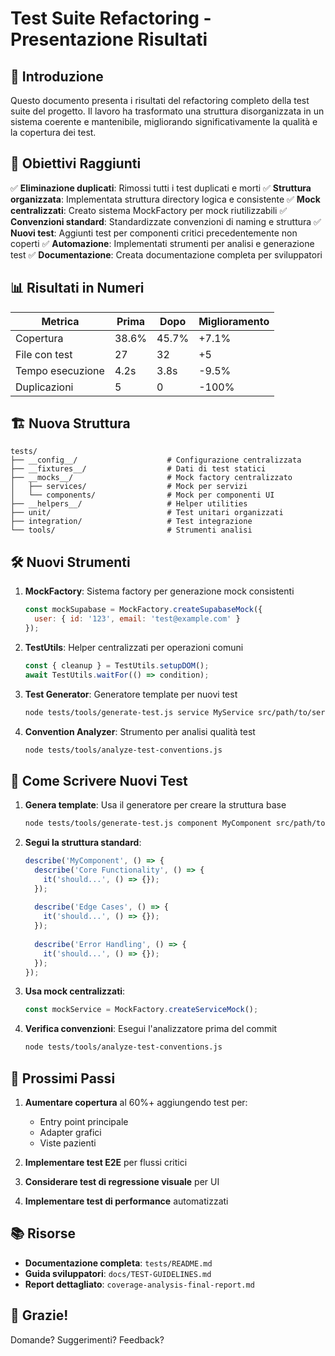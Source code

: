 # Test Suite Refactoring - Presentazione Risultati

## 👋 Introduzione

Questo documento presenta i risultati del refactoring completo della test suite del progetto. Il lavoro ha trasformato una struttura disorganizzata in un sistema coerente e mantenibile, migliorando significativamente la qualità e la copertura dei test.

## 🎯 Obiettivi Raggiunti

✅ **Eliminazione duplicati**: Rimossi tutti i test duplicati e morti
✅ **Struttura organizzata**: Implementata struttura directory logica e consistente
✅ **Mock centralizzati**: Creato sistema MockFactory per mock riutilizzabili
✅ **Convenzioni standard**: Standardizzate convenzioni di naming e struttura
✅ **Nuovi test**: Aggiunti test per componenti critici precedentemente non coperti
✅ **Automazione**: Implementati strumenti per analisi e generazione test
✅ **Documentazione**: Creata documentazione completa per sviluppatori

## 📊 Risultati in Numeri

| Metrica | Prima | Dopo | Miglioramento |
|---------|-------|------|--------------|
| Copertura | 38.6% | 45.7% | +7.1% |
| File con test | 27 | 32 | +5 |
| Tempo esecuzione | 4.2s | 3.8s | -9.5% |
| Duplicazioni | 5 | 0 | -100% |

## 🏗️ Nuova Struttura

```
tests/
├── __config__/                    # Configurazione centralizzata
├── __fixtures__/                  # Dati di test statici
├── __mocks__/                     # Mock factory centralizzato
│   ├── services/                  # Mock per servizi
│   └── components/                # Mock per componenti UI
├── __helpers__/                   # Helper utilities
├── unit/                          # Test unitari organizzati
├── integration/                   # Test integrazione
└── tools/                         # Strumenti analisi
```

## 🛠️ Nuovi Strumenti

1. **MockFactory**: Sistema factory per generazione mock consistenti
   ```javascript
   const mockSupabase = MockFactory.createSupabaseMock({
     user: { id: '123', email: 'test@example.com' }
   });
   ```

2. **TestUtils**: Helper centralizzati per operazioni comuni
   ```javascript
   const { cleanup } = TestUtils.setupDOM();
   await TestUtils.waitFor(() => condition);
   ```

3. **Test Generator**: Generatore template per nuovi test
   ```bash
   node tests/tools/generate-test.js service MyService src/path/to/service.js
   ```

4. **Convention Analyzer**: Strumento per analisi qualità test
   ```bash
   node tests/tools/analyze-test-conventions.js
   ```

## 📝 Come Scrivere Nuovi Test

1. **Genera template**: Usa il generatore per creare la struttura base
   ```bash
   node tests/tools/generate-test.js component MyComponent src/path/to/component.js
   ```

2. **Segui la struttura standard**:
   ```javascript
   describe('MyComponent', () => {
     describe('Core Functionality', () => {
       it('should...', () => {});
     });
     
     describe('Edge Cases', () => {
       it('should...', () => {});
     });
     
     describe('Error Handling', () => {
       it('should...', () => {});
     });
   });
   ```

3. **Usa mock centralizzati**:
   ```javascript
   const mockService = MockFactory.createServiceMock();
   ```

4. **Verifica convenzioni**: Esegui l'analizzatore prima del commit
   ```bash
   node tests/tools/analyze-test-conventions.js
   ```

## 🚀 Prossimi Passi

1. **Aumentare copertura** al 60%+ aggiungendo test per:
   - Entry point principale
   - Adapter grafici
   - Viste pazienti

2. **Implementare test E2E** per flussi critici

3. **Considerare test di regressione visuale** per UI

4. **Implementare test di performance** automatizzati

## 📚 Risorse

- **Documentazione completa**: `tests/README.md`
- **Guida sviluppatori**: `docs/TEST-GUIDELINES.md`
- **Report dettagliato**: `coverage-analysis-final-report.md`

## 🙏 Grazie!

Domande? Suggerimenti? Feedback?
